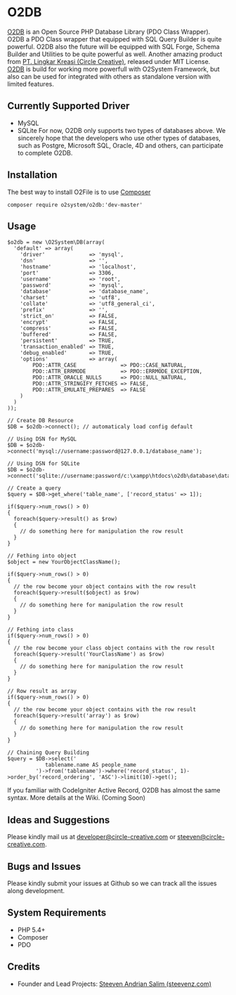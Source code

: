 O2DB
=====
[O2DB][2] is an Open Source PHP Database Library (PDO Class Wrapper). O2DB a PDO Class wrapper that equipped with SQL Query Builder is quite powerful.
O2DB also the future will be equipped with SQL Forge, Schema Builder and Utilities to be quite powerful as well.
Another amazing product from [PT. Lingkar Kreasi (Circle Creative)][1], released under MIT License.
[O2DB][2] is build for working more powerfull with O2System Framework, but also can be used for integrated with others as standalone version with limited features.

Currently Supported Driver
--------
- MySQL
- SQLite
For now, O2DB only supports two types of databases above. 
We sincerely hope that the developers who use other types of databases, such as Postgre, Microsoft SQL, Oracle, 4D and others, can participate to complete O2DB.

Installation
------------
The best way to install O2File is to use [Composer][8]
```
composer require o2system/o2db:'dev-master'
```

Usage
-----
```
$o2db = new \O2System\DB(array(
  'default' => array(
    'driver'              => 'mysql',
    'dsn'                 => '',
    'hostname'            => 'localhost',
    'port'                => 3306,
    'username'            => 'root',
    'password'            => 'mysql',
    'database'            => 'database_name',
    'charset'             => 'utf8',
    'collate'             => 'utf8_general_ci',
    'prefix'              => '',
    'strict_on'           => FALSE,
    'encrypt'             => FALSE,
    'compress'            => FALSE,
    'buffered'            => FALSE,
    'persistent'          => TRUE,
    'transaction_enabled' => TRUE,
    'debug_enabled'       => TRUE,
    'options'             => array(
        PDO::ATTR_CASE              => PDO::CASE_NATURAL,
        PDO::ATTR_ERRMODE           => PDO::ERRMODE_EXCEPTION,
        PDO::ATTR_ORACLE_NULLS      => PDO::NULL_NATURAL,
        PDO::ATTR_STRINGIFY_FETCHES => FALSE,
        PDO::ATTR_EMULATE_PREPARES  => FALSE
    )
  )
));

// Create DB Resource
$DB = $o2db->connect(); // automaticaly load config default

// Using DSN for MySQL
$DB = $o2db->connect('mysql://username:password@127.0.0.1/database_name');

// Using DSN for SQLite
$DB = $o2db->connect('sqlite://username:password/c:\xampp\htdocs\o2db\database\data.db');

// Create a query
$query = $DB->get_where('table_name', ['record_status' => 1]);

if($query->num_rows() > 0)
{
  foreach($query->result() as $row)
  {
    // do something here for manipulation the row result
  }
}

// Fething into object
$object = new YourObjectClassName();

if($query->num_rows() > 0)
{
  // the row become your object contains with the row result
  foreach($query->result($object) as $row)
  {
    // do something here for manipulation the row result
  }
}

// Fething into class
if($query->num_rows() > 0)
{
  // the row become your class object contains with the row result
  foreach($query->result('YourClassName') as $row)
  {
    // do something here for manipulation the row result
  }
}

// Row result as array
if($query->num_rows() > 0)
{
  // the row become your object contains with the row result
  foreach($query->result('array') as $row)
  {
    // do something here for manipulation the row result
  }
}

// Chaining Query Building
$query = $DB->select('
            tablename.name AS people_name
         ')->from('tablename')->where('record_status', 1)->order_by('record_ordering', 'ASC')->limit(10)->get();
```
If you familiar with CodeIgniter Active Record, O2DB has almost the same syntax.
More details at the Wiki. (Coming Soon)

Ideas and Suggestions
---------------------
Please kindly mail us at [developer@circle-creative.com][5] or [steeven@circle-creative.com][6].

Bugs and Issues
---------------
Please kindly submit your issues at Github so we can track all the issues along development.

System Requirements
-------------------
- PHP 5.4+
- Composer
- PDO

Credits
-------
* Founder and Lead Projects: [Steeven Andrian Salim (steevenz.com)][4]

[1]: http://www.circle-creative.com
[2]: http://www.circle-creative.com/products/o2db
[4]: http://www.steevenz.com
[5]: mailto:developer@circle-creative.com
[6]: mailto:steeven@circle-creative.com
[7]: https://packagist.org/packages/o2system/o2db
[8]: https://getcomposer.org

